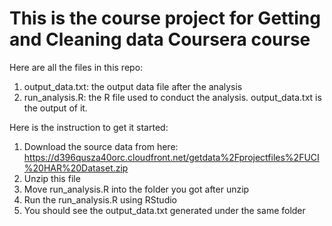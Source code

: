 # This is the course project for Getting and Cleaning data Coursera course

Here are all the files in this repo:
1. output_data.txt: the output data file after the analysis
2. run_analysis.R: the R file used to conduct the analysis. output_data.txt is the output of it.

Here is the instruction to get it started:
1. Download the source data from here: https://d396qusza40orc.cloudfront.net/getdata%2Fprojectfiles%2FUCI%20HAR%20Dataset.zip
2. Unzip this file
3. Move run_analysis.R into the folder you got after unzip
4. Run the run_analysis.R using RStudio
5. You should see the output_data.txt generated under the same folder



